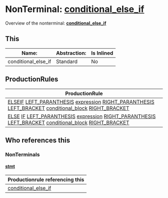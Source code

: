 # NonTerminal: **[conditional_else_if](./conditional_else_if.md)**

Overview of the nonterminal: **[conditional_else_if](./conditional_else_if.md)**



## This

| Name:                | Abstraction:    | Is Inlined |
| -------------------- | --------------- | ---------- |
| conditional_else_if | Standard | No |



## ProductionRules

| ProductionRule |
| ---- |
| [ELSEIF](./../Lexicon/ELSEIF.md) [LEFT_PARANTHESIS](./../Lexicon/LEFT_PARANTHESIS.md) [expression](./expression.md) [RIGHT_PARANTHESIS](./../Lexicon/RIGHT_PARANTHESIS.md) [LEFT_BRACKET](./../Lexicon/LEFT_BRACKET.md) [conditional_block](./conditional_block.md) [RIGHT_BRACKET](./../Lexicon/RIGHT_BRACKET.md)  |
| [ELSE](./../Lexicon/ELSE.md) [IF](./../Lexicon/IF.md) [LEFT_PARANTHESIS](./../Lexicon/LEFT_PARANTHESIS.md) [expression](./expression.md) [RIGHT_PARANTHESIS](./../Lexicon/RIGHT_PARANTHESIS.md) [LEFT_BRACKET](./../Lexicon/LEFT_BRACKET.md) [conditional_block](./conditional_block.md) [RIGHT_BRACKET](./../Lexicon/RIGHT_BRACKET.md)  |




## Who references this

### NonTerminals


#### [stmt](./../Grammar/stmt.md)

| Productionrule referencing this                      |
| ---------------------------------------------------- |
| [conditional_else_if](./conditional_else_if.md)  |



